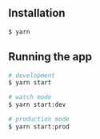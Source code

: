 ## Installation

```bash
$ yarn
```

## Running the app

```bash
# development
$ yarn start

# watch mode
$ yarn start:dev

# production mode
$ yarn start:prod
```